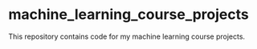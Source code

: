 machine_learning_course_projects
================================

This repository contains code for my machine learning course projects.
